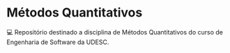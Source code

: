 # Métodos Quantitativos

💻 Repositório destinado a disciplina de Métodos Quantitativos do curso de Engenharia de Software da UDESC.
